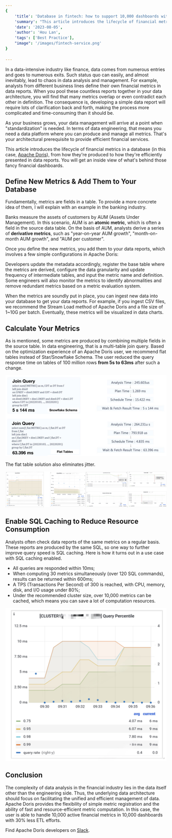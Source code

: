 ```yaml
---
{
    'title': 'Database in fintech: how to support 10,000 dashboards without causing a mess',
    'summary': "This article introduces the lifecycle of financial metrics in a database, from how they're produced to how they're efficiently presented in data reports.",
    'date': '2023-08-05',
    'author': 'Hou Lan',
    'tags': ['Best Practice'],
    "image": '/images/fintech-service.png'
}

---
```


<!-- 
Licensed to the Apache Software Foundation (ASF) under one
or more contributor license agreements.  See the NOTICE file
distributed with this work for additional information
regarding copyright ownership.  The ASF licenses this file
to you under the Apache License, Version 2.0 (the
"License"); you may not use this file except in compliance
with the License.  You may obtain a copy of the License at

  http://www.apache.org/licenses/LICENSE-2.0

Unless required by applicable law or agreed to in writing,
software distributed under the License is distributed on an
"AS IS" BASIS, WITHOUT WARRANTIES OR CONDITIONS OF ANY
KIND, either express or implied.  See the License for the
specific language governing permissions and limitations
under the License.
-->

In a data-intensive industry like finance, data comes from numerous entries and goes to numerous exits. Such status quo can easily, and almost inevitably, lead to chaos in data analysis and management. For example, analysts from different business lines define their own financial metrics in data reports. When you pool these countless reports together in your data architecture, you will find that many metrics overlap or even contradict each other in definition. The consequence is, developing a simple data report will require lots of clarification back and forth, making the process more complicated and time-consuming than it should be.

As your business grows, your data management will arrive at a point when "standardization" is needed. In terms of data engineering, that means you need a data platform where you can produce and manage all metrics. That's your architectural prerequisite to provide efficient financial services. 

This article introduces the lifecycle of financial metrics in a database (in this case, [Apache Doris](https://doris.apache.org/)), from how they're produced to how they're efficiently presented in data reports. You will get an inside view of what's behind those fancy financial dashboards. 

## Define New Metrics & Add Them to Your Database

Fundamentally, metrics are fields in a table. To provide a more concrete idea of them, I will explain with an example in the banking industry. 

Banks measure the assets of customers by AUM (Assets Under Management). In this scenario, AUM is an **atomic metric**, which is often a field in the source data table. On the basis of AUM, analysts derive a series of **derivative metrics**, such as "year-on-year AUM growth", "month-on-month AUM growth", and "AUM per customer".

Once you define the new metrics, you add them to your data reports, which involves a few simple configurations in Apache Doris:

Developers update the metadata accordingly, register the base table where the metrics are derived, configure the data granularity and update frequency of intermediate tables, and input the metric name and definition. Some engineers will also monitor the metrics to identify abnormalities and remove redundant metrics based on a metric evaluation system.

When the metrics are soundly put in place, you can ingest new data into your database to get your data reports. For example, if you ingest CSV files, we recommend the Stream Load method of Apache Doris and a file size of 1~10G per batch. Eventually, these metrics will be visualized in data charts. 

## Calculate Your Metrics

As is mentioned, some metrics are produced by combining multiple fields in the source table. In data engineering, that is a multi-table join query. Based on the optimization experience of an Apache Doris user, we recommend flat tables instead of Star/Snowflake Schema. The user reduced the query response time on tables of 100 million rows **from 5s to 63ms** after such a change.

![join-queries](/images/Pingan_1.png)

The flat table solution also eliminates jitter.

![reduced-jitter](/images/Pingan_2.png)

## Enable SQL Caching to Reduce Resource Consumption

Analysts often check data reports of the same metrics on a regular basis. These reports are produced by the same SQL, so one way to further improve query speed is SQL caching. Here is how it turns out in a use case with SQL caching enabled.

- All queries are responded within 10ms;
- When computing 30 metrics simultaneously (over 120 SQL commands), results can be returned within 600ms;
- A TPS (Transactions Per Second) of 300 is reached, with CPU, memory, disk, and I/O usage under 80%;
- Under the recommended cluster size, over 10,000 metrics can be cached, which means you can save a lot of computation resources.

![reduced-computation-resources](/images/Pingan_3.png)

## Conclusion

The complexity of data analysis in the financial industry lies in the data itself other than the engineering side. Thus, the underlying data architecture should focus on facilitating the unified and efficient management of data. Apache Doris provides the flexibility of simple metric registration and the ability of fast and resource-efficient metric computation. In this case, the user is able to handle 10,000 active financial metrics in 10,000 dashboards with 30% less ETL efforts.

Find Apache Doris developers on [Slack](https://join.slack.com/t/apachedoriscommunity/shared_invite/zt-2kl08hzc0-SPJe4VWmL_qzrFd2u2XYQA).





